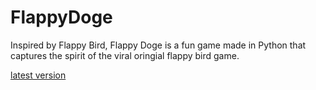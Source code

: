 # FlappyDoge
Inspired by Flappy Bird, Flappy Doge is a fun game made in Python that captures the spirit of the viral oringial flappy bird game.

[latest version](https://github.com/AlfieZaDoge/FlappyDoge/releases)
